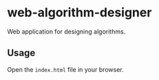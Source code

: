web-algorithm-designer
======================

Web application for designing algorithms.

Usage
-----

Open the `index.html` file in your browser.